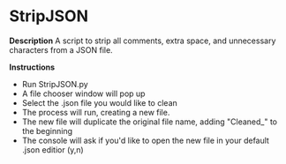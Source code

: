 # StripJSON

__Description__
A script to strip all comments, extra space, and unnecessary characters from a JSON file.

__Instructions__
- Run StripJSON.py
- A file chooser window will pop up
- Select the .json file you would like to clean
- The process will run, creating a new file.
- The new file will duplicate the original file name, adding "Cleaned_" to the beginning
- The console will ask if you'd like to open the new file in your default .json editior (y,n)

